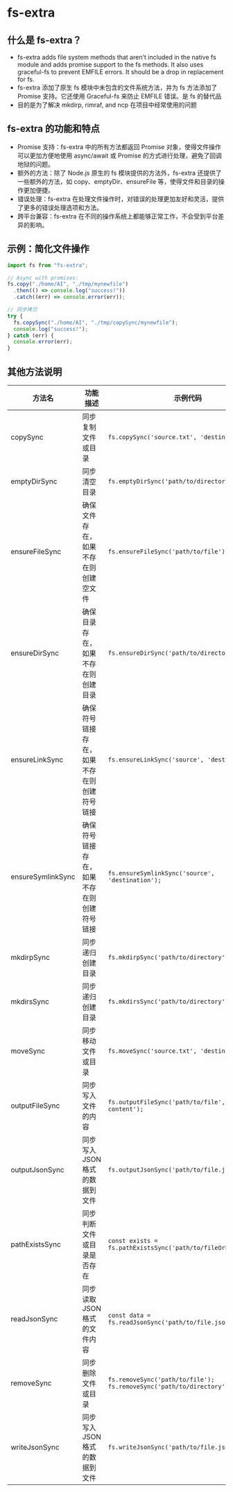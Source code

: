 # fs-extra

## 什么是 fs-extra？

- fs-extra adds file system methods that aren't included in the native fs module and adds promise support to the fs methods. It also uses graceful-fs to prevent EMFILE errors. It should be a drop in replacement for fs.
- fs-extra 添加了原生 fs 模块中未包含的文件系统方法，并为 fs 方法添加了 Promise 支持。它还使用 Graceful-fs 来防止 EMFILE 错误。是 fs 的替代品
- 目的是为了解决 mkdirp, rimraf, and ncp 在项目中经常使用的问题

## fs-extra 的功能和特点

- Promise 支持：fs-extra 中的所有方法都返回 Promise 对象，使得文件操作可以更加方便地使用 async/await 或 Promise 的方式进行处理，避免了回调地狱的问题。
- 额外的方法：除了 Node.js 原生的 fs 模块提供的方法外，fs-extra 还提供了一些额外的方法，如 copy、emptyDir、ensureFile 等，使得文件和目录的操作更加便捷。
- 错误处理：fs-extra 在处理文件操作时，对错误的处理更加友好和灵活，提供了更多的错误处理选项和方法。
- 跨平台兼容：fs-extra 在不同的操作系统上都能够正常工作，不会受到平台差异的影响。

## 示例：简化文件操作

```javascript
import fs from "fs-extra";

// Async with promises:
fs.copy("./home/AI", "./tmp/mynewfile")
  .then(() => console.log("success!"))
  .catch((err) => console.error(err));

// 同步拷贝
try {
  fs.copySync("./home/AI", "./tmp/copySync/mynewfile");
  console.log("success!");
} catch (err) {
  console.error(err);
}
```

## 其他方法说明

| 方法名            | 功能描述                                   | 示例代码                                                                  |
| ----------------- | ------------------------------------------ | ------------------------------------------------------------------------- |
| copySync          | 同步复制文件或目录                         | `fs.copySync('source.txt', 'destination.txt');`                           |
| emptyDirSync      | 同步清空目录                               | `fs.emptyDirSync('path/to/directory');`                                   |
| ensureFileSync    | 确保文件存在，如果不存在则创建空文件       | `fs.ensureFileSync('path/to/file');`                                      |
| ensureDirSync     | 确保目录存在，如果不存在则创建目录         | `fs.ensureDirSync('path/to/directory');`                                  |
| ensureLinkSync    | 确保符号链接存在，如果不存在则创建符号链接 | `fs.ensureLinkSync('source', 'destination');`                             |
| ensureSymlinkSync | 确保符号链接存在，如果不存在则创建符号链接 | `fs.ensureSymlinkSync('source', 'destination');`                          |
| mkdirpSync        | 同步递归创建目录                           | `fs.mkdirpSync('path/to/directory');`                                     |
| mkdirsSync        | 同步递归创建目录                           | `fs.mkdirsSync('path/to/directory');`                                     |
| moveSync          | 同步移动文件或目录                         | `fs.moveSync('source.txt', 'destination.txt');`                           |
| outputFileSync    | 同步写入文件的内容                         | `fs.outputFileSync('path/to/file', 'File content');`                      |
| outputJsonSync    | 同步写入 JSON 格式的数据到文件             | `fs.outputJsonSync('path/to/file.json', data);`                           |
| pathExistsSync    | 同步判断文件或目录是否存在                 | `const exists = fs.pathExistsSync('path/to/fileOrDirectory');`            |
| readJsonSync      | 同步读取 JSON 格式的文件内容               | `const data = fs.readJsonSync('path/to/file.json');`                      |
| removeSync        | 同步删除文件或目录                         | `fs.removeSync('path/to/file');`<br>`fs.removeSync('path/to/directory');` |
| writeJsonSync     | 同步写入 JSON 格式的数据到文件             | `fs.writeJsonSync('path/to/file.json', data);`                            |
